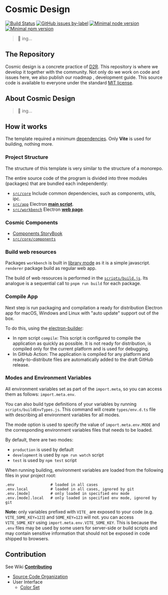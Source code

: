 # Cosmic Design

[![Build Status](https://api.travis-ci.com/design-to-release/cosmic.svg?branch=main)](https://travis-ci.com/design-to-release/cosmic)
[![GitHub issues by-label](https://img.shields.io/github/issues/design-to-release/cosmic/help%20wanted?label=issues%20need%20help&logo=github)](https://github.com/design-to-release/cosmic/issues?q=label%3A%22help+wanted%22+is%3Aopen+is%3Aissue)
[![Minimal node version](https://img.shields.io/static/v1?label=node&message=%3E=14.16&logo=node.js&color)](https://nodejs.org/about/releases/)
[![Minimal npm version](https://img.shields.io/static/v1?label=npm&message=%3E=7.7&logo=npm&color)](https://github.com/npm/cli/releases)

> 🚧 ing...

## The Repository

Cosmic design is a concrete practice of [D2R](https://design-to-release.github.io/docs).
This repository is where we develop it together with the community. Not only do we work on code and issues here, we also publish our roadmap , development guide. This source code is available to everyone under the standard [MIT license](LICENSE.txt).

## About Cosmic Design

> 🚧 ing...

## How it works
The template required a minimum [dependencies](package.json). Only **Vite** is used for building, nothing more.

### Project Structure

The structure of this template is very similar to the structure of a monorepo.

The entire source code of the program is divided into three modules (packages) that are bundled each independently:
- [`src/core`](src/core)
Include common dependencies, such as components, utils, ipc.
- [`src/app`](src/app)
Electron [**main script**](https://www.electronjs.org/docs/tutorial/quick-start#create-the-main-script-file).
- [`src/workbench`](src/workbench)
Electron [**web page**](https://www.electronjs.org/docs/tutorial/quick-start#create-a-web-page).

### Cosmic Components

- [Components StoryBook](https://design-to-release.github.io/docs/components)
- [`src/core/components`](src/core/components)

### Build web resources

Packages `workbench` is built in [library mode](https://vitejs.dev/guide/build.html#library-mode) as it is a simple javascript.
`renderer` package build as regular web app.

The build of web resources is performed in the [`scripts/build.js`](scripts/build.js). Its analogue is a sequential call to `pnpm run build` for each package.

### Compile App
Next step is run  packaging and compilation a ready for distribution Electron app for macOS, Windows and Linux with "auto update" support out of the box. 

To do this, using the [electron-builder]:
- In npm script `compile`: This script is configured to compile the application as quickly as possible. It is not ready for distribution, is compiled only for the current platform and is used for debugging.
- In GitHub Action: The application is compiled for any platform and ready-to-distribute files are automatically added to the draft GitHub release. 


### Modes and Environment Variables
All environment variables set as part of the `import.meta`, so you can access them as follows: `import.meta.env`. 

You can also build type definitions of your variables by running `scripts/buildEnvTypes.js`. This command will create `types/env.d.ts` file with describing all environment variables for all modes.

The mode option is used to specify the value of `import.meta.env.MODE` and the corresponding environment variables files that needs to be loaded.

By default, there are two modes:
  - `production` is used by default
  - `development` is used by `npm run watch` script
  - `test` is used by `npm test` script

When running building, environment variables are loaded from the following files in your project root:

```
.env                # loaded in all cases
.env.local          # loaded in all cases, ignored by git
.env.[mode]         # only loaded in specified env mode
.env.[mode].local   # only loaded in specified env mode, ignored by git
```

**Note:** only variables prefixed with `VITE_` are exposed to your code (e.g. `VITE_SOME_KEY=123`) and `SOME_KEY=123` will not.  you can access `VITE_SOME_KEY` using `import.meta.env.VITE_SOME_KEY`. This is because the `.env` files may be used by some users for server-side or build scripts and may contain sensitive information that should not be exposed in code shipped to browsers.



## Contribution

See Wiki **[Contributing](https://github.com/design-to-release/cosmic/wiki/Contributing)**

* [Source Code Organization](https://github.com/design-to-release/cosmic/wiki/Source-Code-Organization)
* User Interface
  * [Color Set](https://github.com/design-to-release/cosmic/wiki/Color-Set)

[electron]: https://github.com/electron/electron
[electron-builder]: https://github.com/electron-userland/electron-builder
[svelte]: https://github.com/sveltejs/svelte
[typescript]: https://github.com/microsoft/TypeScript/
[spectron]: https://github.com/electron-userland/spectron
[smelte]: https://github.com/matyunya/smelte
[tailwindcss]: https://github.com/tailwindlabs/tailwindcss